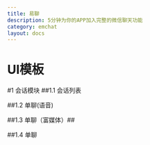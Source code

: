```yaml
---
title: 易聊
description: 5分钟为你的APP加入完整的微信聊天功能
category: emchat
layout: docs
---
```


# UI模板

#1 会话模块
##1.1 会话列表



##1.2 单聊(语音)




##1.3 单聊（富媒体）##




##1.4 单聊